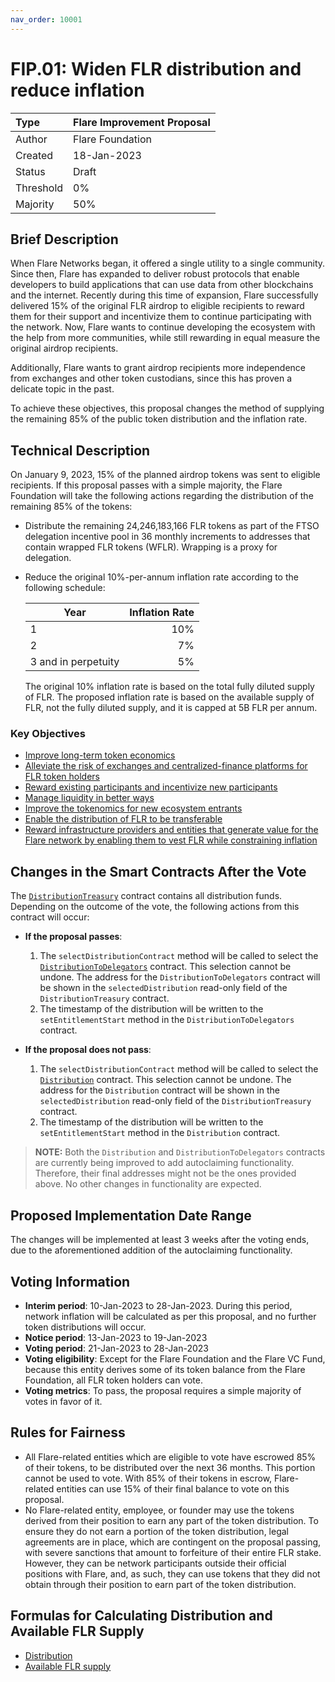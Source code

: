 ```yaml
---
nav_order: 10001
---
```


# FIP.01: Widen FLR distribution and reduce inflation

| Type      | Flare Improvement Proposal |
| :-------- | :------------------------- |
| Author    | Flare Foundation           |
| Created   | 18-Jan-2023                |
| Status    | Draft                      |
| Threshold | 0%                         |
| Majority  | 50%                        |

## Brief Description

When Flare Networks began, it offered a single utility to a single community. Since then, Flare has expanded to deliver robust protocols that enable developers to build applications that can use data from other blockchains and the internet. Recently during this time of expansion, Flare successfully delivered 15% of the original FLR airdrop to eligible recipients to reward them for their support and incentivize them to continue participating with the network. Now, Flare wants to continue developing the ecosystem with the help from more communities, while still rewarding in equal measure the original airdrop recipients.

Additionally, Flare wants to grant airdrop recipients more independence from exchanges and other token custodians, since this has proven a delicate topic in the past.

To achieve these objectives, this proposal changes the method of supplying the remaining 85% of the public token distribution and the inflation rate.

## Technical Description

On January 9, 2023, 15% of the planned airdrop tokens was sent to eligible recipients.
If this proposal passes with a simple majority, the Flare Foundation will take the following actions regarding the distribution of the remaining 85% of the tokens:

* Distribute the remaining 24,246,183,166 FLR tokens as part of the FTSO delegation incentive pool in 36 monthly increments to addresses that contain wrapped FLR tokens (WFLR).
  Wrapping is a proxy for delegation.
* Reduce the original 10%-per-annum inflation rate according to the following schedule:

  | Year                | Inflation Rate |
  | ------------------- | -------------: |
  | 1                   |            10% |
  | 2                   |             7% |
  | 3 and in perpetuity |             5% |

  The original 10% inflation rate is based on the total fully diluted supply of FLR. The proposed inflation rate is based on the available supply of FLR, not the fully diluted supply, and it is capped at 5B FLR per annum.

### Key Objectives

* [Improve long-term token economics](https://flare.network/fip01/#improve-long-term-token-economics)
* [Alleviate the risk of exchanges and centralized-finance platforms for FLR token holders](https://flare.network/fip01/#alleviate-the-risk-of-exchanges-and-cefi-platforms-for-token-holders)
* [Reward existing participants and incentivize new participants](https://flare.network/fip01/#reward-existing-participants-and-incentivise-new-participants)
* [Manage liquidity in better ways](https://flare.network/fip01/#better-manage-liquidity)
* [Improve the tokenomics for new ecosystem entrants](https://flare.network/fip01/#improve-the-tokenomics-for-new-ecosystem-entrants)
* [Enable the distribution of FLR to be transferable](https://flare.network/fip01/#enable-the-distribution-of-flr-to-be-transferable)
* [Reward infrastructure providers and entities that generate value for the Flare network by enabling them to vest FLR while constraining inflation](https://flare.network/fip01/#reward-infrastructure-providers-and-those-that-generate-value-for-the-network-by-enabling-them-to-vest-flr-whilst-constraining-inflation)

## Changes in the Smart Contracts After the Vote

The [`DistributionTreasury`](https://flare-explorer.flare.network/address/0x1000000000000000000000000000000000000004) contract contains all distribution funds. Depending on the outcome of the vote, the following actions from this contract will occur:

* **If the proposal passes**:

  1. The `selectDistributionContract` method will be called to select the [`DistributionToDelegators`](https://flare-explorer.flare.network/address/0x32c6379B2978A9aB75993cA82e3ADc77dd50010C) contract. This selection cannot be undone.
  The address for the `DistributionToDelegators` contract will be shown in the `selectedDistribution` read-only field of the `DistributionTreasury` contract.
  2. The timestamp of the distribution will be written to the `setEntitlementStart` method in the `DistributionToDelegators` contract.

* **If the proposal does not pass**:

  1. The `selectDistributionContract` method will be called to select the [`Distribution`](https://flare-explorer.flare.network/address/0xd7b8D88603De93dD9b430ea5f81dC32C117Df250) contract. This selection cannot be undone.
  The address for the `Distribution` contract will be shown in the `selectedDistribution` read-only field of the  `DistributionTreasury` contract.
  2. The timestamp of the distribution will be written to the `setEntitlementStart` method in the `Distribution` contract.

> **NOTE:**
> Both the `Distribution` and `DistributionToDelegators` contracts are currently being improved to add autoclaiming functionality.
> Therefore, their final addresses might not be the ones provided above.
> No other changes in functionality are expected.

## Proposed Implementation Date Range

The changes will be implemented at least 3 weeks after the voting ends, due to the aforementioned addition of the autoclaiming functionality.

## Voting Information

* **Interim period**: 10-Jan-2023 to 28-Jan-2023.
  During this period, network inflation will be calculated as per this proposal, and no further token distributions will occur.
* **Notice period**: 13-Jan-2023 to 19-Jan-2023
* **Voting period**: 21-Jan-2023 to 28-Jan-2023
* **Voting eligibility**: Except for the Flare Foundation and the Flare VC Fund, because this entity derives some of its token balance from the Flare Foundation, all FLR token holders can vote.
* **Voting metrics**: To pass, the proposal requires a simple majority of votes in favor of it.

## Rules for Fairness

* All Flare-related entities which are eligible to vote have escrowed 85% of their tokens, to be distributed over the next 36 months. This portion cannot be used to vote.
  With 85% of their tokens in escrow, Flare-related entities can use 15% of their final balance to vote on this proposal.
* No Flare-related entity, employee, or founder may use the tokens derived from their position to earn any part of the token distribution.
  To ensure they do not earn a portion of the token distribution, legal agreements are in place, which are contingent on the proposal passing, with severe sanctions that amount to forfeiture of their entire FLR stake.
  However, they can be network participants outside their official positions with Flare, and, as such, they can use tokens that they did not obtain through their position to earn part of the token distribution.

## Formulas for Calculating Distribution and Available FLR Supply

* [Distribution](https://flare.network/fip01/#ftso-distribution)
* [Available FLR supply](https://flare.network/fip01/#definition-of-available-supply)
